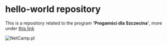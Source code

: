 # hello-world repository

This is a repository related to the program **'Progamści dla Szczecina'**,
more under [this link](https://programowanie.szczecin.pl)

![NetCamp.pl](http://www.netcamp.pl/Fundacja_Netcamp_logo.jpg)
